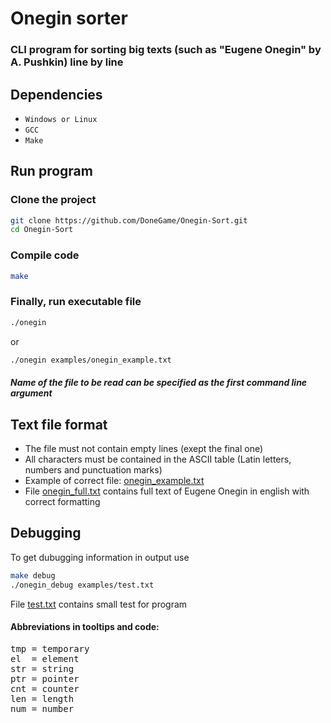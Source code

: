 # Onegin sorter

### CLI program for sorting big texts (such as "Eugene Onegin" by A. Pushkin) line by line

## Dependencies

- `Windows or Linux`
- `GCC`
- `Make`

## Run program

### Clone the project

```bash
git clone https://github.com/DoneGame/Onegin-Sort.git
cd Onegin-Sort
```

### Compile code

```bash
make
```

### Finally, run executable file

```bash
./onegin
```

or

```bash
./onegin examples/onegin_example.txt
```

#### *Name of the file to be read can be specified as the first command line argument*

## Text file format
- The file must not contain empty lines (exept the final one)
- All characters must be contained in the ASCII table (Latin letters, numbers and punctuation marks)
- Example of correct file: [onegin_example.txt](./examples/onegin_example.txt)
- File [onegin_full.txt](./examples/onegin_full.txt) contains full text of Eugene Onegin in english with correct formatting

## Debugging

To get dubugging information in output use
```bash
make debug
./onegin_debug examples/test.txt
```

File [test.txt](./examples/test.txt) contains small test for program

#### Abbreviations in tooltips and code:
<pre>
tmp = temporary
el  = element
str = string
ptr = pointer
cnt = counter
len = length
num = number
</pre>
 